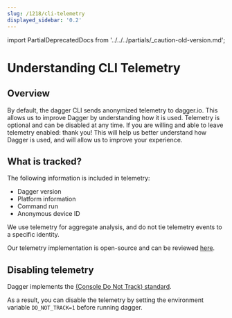 ```yaml
---
slug: /1218/cli-telemetry
displayed_sidebar: '0.2'
---
```


import PartialDeprecatedDocs from '../../../partials/_caution-old-version.md';

# Understanding CLI Telemetry

<PartialDeprecatedDocs />

## Overview

By default, the dagger CLI sends anonymized telemetry to dagger.io. This allows us to improve Dagger by understanding how it is used.
Telemetry is optional and can be disabled at any time. If you are willing and able to leave telemetry enabled: thank you! This will help
us better understand how Dagger is used, and will allow us to improve your experience.

## What is tracked?

The following information is included in telemetry:

- Dagger version
- Platform information
- Command run
- Anonymous device ID

We use telemetry for aggregate analysis, and do not tie telemetry events to a specific identity.

Our telemetry implementation is open-source and can be reviewed [here](https://github.com/dagger/dagger/blob/main/telemetry/telemetry.go).

## Disabling telemetry

Dagger implements the [(Console Do Not Track) standard](https://consoledonottrack.com/).

As a result, you can disable the telemetry by setting the environment variable `DO_NOT_TRACK=1` before running dagger.
